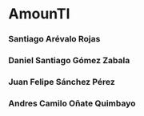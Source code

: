 # AmounTI
### Santiago Arévalo Rojas
### Daniel Santiago Gómez Zabala
### Juan Felipe Sánchez Pérez
### Andres Camilo Oñate Quimbayo
